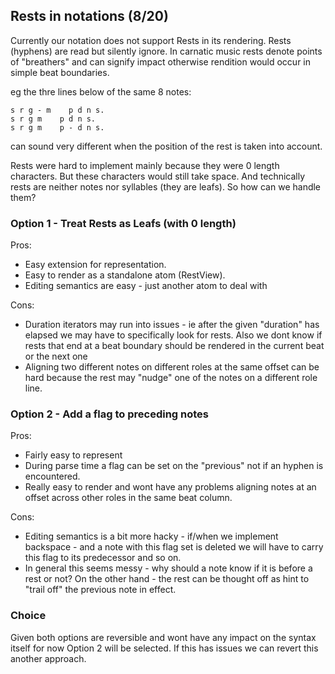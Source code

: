## Rests in notations (8/20)

Currently our notation does not support Rests in its rendering.  Rests (hyphens) are read but silently ignore.
In carnatic music rests denote points of "breathers" and can signify impact otherwise rendition would occur
in simple beat boundaries.

eg the thre lines below of the same 8 notes:

```
s r g - m    p d n s.
s r g m    p d n s.
s r g m    p - d n s.
```

can sound very different when the position of the rest is taken into account.

Rests were hard to implement mainly because they were 0 length characters.  But these characters would still take space.
And technically rests are neither notes nor syllables (they are leafs).  So how can we handle them?

### Option 1 - Treat Rests as Leafs (with 0 length)

Pros:

* Easy extension for representation.
* Easy to render as a standalone atom (RestView).
* Editing semantics are easy - just another atom to deal with

Cons:
* Duration iterators may run into issues - ie after the given "duration" has elapsed we may have to specifically look for rests.  Also we dont know if rests that end at a beat boundary should be rendered in the current beat or the next one
* Aligning two different notes on different roles at the same offset can be hard because the rest may "nudge" one of the notes on a different role line.

### Option 2 - Add a flag to preceding notes

Pros:
* Fairly easy to represent
* During parse time a flag can be set on the "previous" not if an hyphen is encountered.
* Really easy to render and wont have any problems aligning notes at an offset across other roles in the same beat column.

Cons:
* Editing semantics is a bit more hacky - if/when we implement backspace - and a note with this flag set is deleted we will have to carry this flag to its predecessor and so on.
* In general this seems messy - why should a note know if it is before a rest or not?  On the other hand - the rest can be thought off as hint to "trail off" the previous note in effect.

### Choice

Given both options are reversible and wont have any impact on the syntax itself for now Option 2 will be selected.  If this has issues we can revert this another approach.


